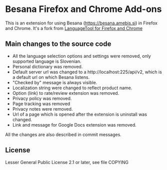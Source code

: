 # Besana Firefox and Chrome Add-ons
This is an extension for using Besana (https://besana.amebis.si) in Firefox and Chrome. It's a fork from [LanguageTool for Firefox and Chrome](https://github.com/languagetool-org/languagetool-browser-addon)

## Main changes to the source code
* All the language selection options and settings were removed, only supported language is Slovenian.
* Personal dictionary was removed.
* Default server url was changed to a http://localhost:225/api/v2, which is a default url on which Besana listens.
* "Checked by" message is always visible.
* Localization string were changed to reflect product name.
* Option (link) to rate/review extension was removed.
* Privacy policy was removed.
* Page tracking was removed
* Privacy notes were removed.
* Url of a page which is opened after the extension is uninstall was changed.
* Link and message for Google Docs extension was removed.

All the changes are also described in commit messages.

## License
Lesser General Public License 2.1 or later, see file COPYING